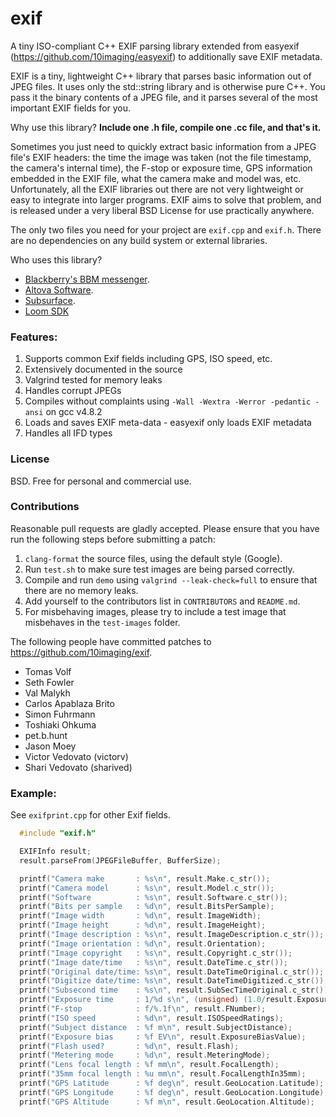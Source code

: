 exif
====

A tiny ISO-compliant C++ EXIF parsing library extended from easyexif (https://github.com/10imaging/easyexif) to additionally save EXIF metadata.

EXIF is a tiny, lightweight C++ library that parses basic information out of JPEG files. It uses only the std::string library and is otherwise pure C++. You pass it the binary contents of a JPEG file, and it parses several of the most important EXIF fields for you.

Why use this library? __Include one .h file, compile one .cc file, and that's it.__

Sometimes you just need to quickly extract basic information from a JPEG file's EXIF headers: the time the image was taken (not the file timestamp, the camera's internal time), the F-stop or exposure time, GPS information embedded in the EXIF file, what the camera make and model was, etc. Unfortunately, all the EXIF libraries out there are not very lightweight or easy to integrate into larger programs. EXIF aims to solve that problem, and is released under a very liberal BSD License for use practically anywhere.

The only two files you need for your project are `exif.cpp` and `exif.h`. There are no dependencies on any build system or external libraries.

Who uses this library?

  * [Blackberry's BBM messenger](http://us.blackberry.com/legal/thirdpartysoftware/bbmthirdparty/x-platform-bbm.html).
  * [Altova Software](http://www.altova.com/legal_3rdparty.html).
  * [Subsurface](http://trac.hohndel.org/browser/subsurface/qt-ui/exif.h?rev=a3d82bf9b1bf7a25e20e75aceeafe80cbc4f78f3).
  * [Loom SDK](https://github.com/LoomSDK/LoomSDK/blob/master/loom/vendor/jheadexif/easyexif.h)

### Features:

  1. Supports common Exif fields including GPS, ISO speed, etc.
  2. Extensively documented in the source
  3. Valgrind tested for memory leaks
  4. Handles corrupt JPEGs
  5. Compiles without complaints using `-Wall -Wextra -Werror -pedantic -ansi` on gcc v4.8.2
  6. Loads and saves EXIF meta-data - easyexif only loads EXIF metadata
  7. Handles all IFD types

### License

BSD. Free for personal and commercial use.

### Contributions

Reasonable pull requests are gladly accepted. Please ensure that you have run the following steps before submitting a patch:

  1. `clang-format` the source files, using the default style (Google).
  2. Run `test.sh` to make sure test images are being parsed correctly.
  3. Compile and run `demo` using `valgrind --leak-check=full` to ensure that there are no memory leaks.
  4. Add yourself to the contributors list in `CONTRIBUTORS` and `README.md`.
  5. For misbehaving images, please try to include a test image that misbehaves in the `test-images` folder.

The following people have committed patches to https://github.com/10imaging/exif.

  * Tomas Volf
  * Seth Fowler
  * Val Malykh
  * Carlos Apablaza Brito
  * Simon Fuhrmann
  * Toshiaki Ohkuma
  * pet.b.hunt
  * Jason Moey
  * Victor Vedovato (victorv)
  * Shari Vedovato (sharived)

### Example:

See `exifprint.cpp` for other Exif fields.

```C++
  #include "exif.h"

  EXIFInfo result;
  result.parseFrom(JPEGFileBuffer, BufferSize);

  printf("Camera make       : %s\n", result.Make.c_str());
  printf("Camera model      : %s\n", result.Model.c_str());
  printf("Software          : %s\n", result.Software.c_str());
  printf("Bits per sample   : %d\n", result.BitsPerSample);
  printf("Image width       : %d\n", result.ImageWidth);
  printf("Image height      : %d\n", result.ImageHeight);
  printf("Image description : %s\n", result.ImageDescription.c_str());
  printf("Image orientation : %d\n", result.Orientation);
  printf("Image copyright   : %s\n", result.Copyright.c_str());
  printf("Image date/time   : %s\n", result.DateTime.c_str());
  printf("Original date/time: %s\n", result.DateTimeOriginal.c_str());
  printf("Digitize date/time: %s\n", result.DateTimeDigitized.c_str());
  printf("Subsecond time    : %s\n", result.SubSecTimeOriginal.c_str());
  printf("Exposure time     : 1/%d s\n", (unsigned) (1.0/result.ExposureTime));
  printf("F-stop            : f/%.1f\n", result.FNumber);
  printf("ISO speed         : %d\n", result.ISOSpeedRatings);
  printf("Subject distance  : %f m\n", result.SubjectDistance);
  printf("Exposure bias     : %f EV\n", result.ExposureBiasValue);
  printf("Flash used?       : %d\n", result.Flash);
  printf("Metering mode     : %d\n", result.MeteringMode);
  printf("Lens focal length : %f mm\n", result.FocalLength);
  printf("35mm focal length : %u mm\n", result.FocalLengthIn35mm);
  printf("GPS Latitude      : %f deg\n", result.GeoLocation.Latitude);
  printf("GPS Longitude     : %f deg\n", result.GeoLocation.Longitude);
  printf("GPS Altitude      : %f m\n", result.GeoLocation.Altitude);
```
